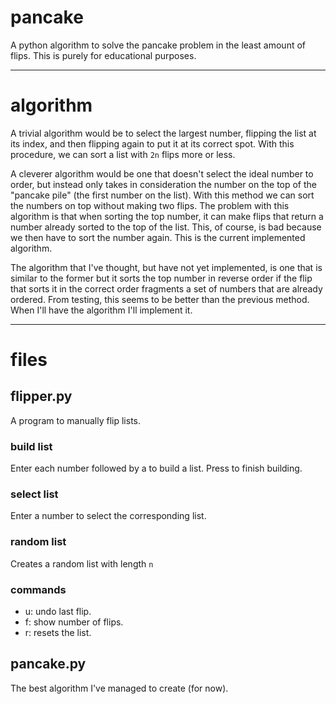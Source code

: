 # pancake
A python algorithm to solve the pancake problem in the least amount of flips.
This is purely for educational purposes.

---

# algorithm
A trivial algorithm would be to select the largest number, flipping the list at
its index, and then flipping again to put it at its correct spot. With this procedure,
we can sort a list with `2n` flips more or less.

A cleverer algorithm would be one that doesn't select the ideal number to order, but instead
only takes in consideration the number on the top of the "pancake pile" (the first number
on the list). With this method we can sort the numbers on top without making two flips. The
problem with this algorithm is that when sorting the top number, it can make flips that return
a number already sorted to the top of the list. This, of course, is bad because we then have to
sort the number again.
This is the current implemented algorithm.

The algorithm that I've thought, but have not yet implemented, is one that is similar to the
former but it sorts the top number in reverse order if the flip that sorts it in the correct
order fragments a set of numbers that are already ordered. From testing, this seems to be better
than the previous method. When I'll have the algorithm I'll implement it.


---

# files
## flipper.py
A program to manually flip lists.
### build list
Enter each number followed by a <RET> to build a list.
Press <RET> to finish building.

### select list
Enter a number to select the corresponding list.

### random list
Creates a random list with length `n`

### commands
* u: undo last flip.
* f: show number of flips.
* r: resets the list.

## pancake.py
The best algorithm I've managed to create (for now).